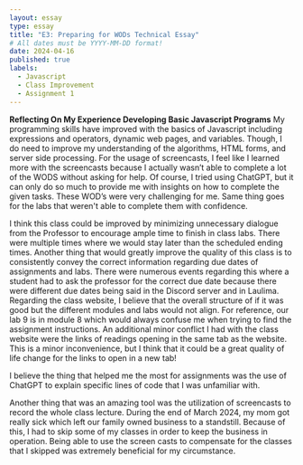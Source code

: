```yaml
---
layout: essay
type: essay
title: "E3: Preparing for WODs Technical Essay"
# All dates must be YYYY-MM-DD format!
date: 2024-04-16
published: true
labels:
  - Javascript
  - Class Improvement
  - Assignment 1
---
```


**Reflecting On My Experience Developing Basic Javascript Programs**
My programming skills have improved with the basics of Javascript including expressions and operators, dynamic web pages, and variables. Though, I do need to improve my understanding of the algorithms, HTML forms, and server side processing. For the usage of screencasts, I feel like I learned more with the screencasts because I actually wasn’t able to complete a lot of the WODS without asking for help. Of course, I tried using ChatGPT, but it can only do so much to provide me with insights on how to complete the given tasks. These WOD’s were very challenging for me. Same thing goes for the labs that weren't able to complete them with confidence.

I think this class could be improved by minimizing unnecessary dialogue from the Professor to encourage ample time to finish in class labs. There were multiple times where we would stay later than the scheduled ending times. Another thing that would greatly improve the quality of this class is to consistently convey the correct information regarding due dates of assignments and labs. There were numerous events regarding this where a student had to ask the professor for the correct due date because there were different due dates being said in the Discord server and in Laulima. Regarding the class website, I believe that the overall structure of if it was good but the different modules and labs would not align. For reference, our lab 9 is in module 8 which would always confuse me when trying to find the assignment instructions. An additional minor conflict I had with the class website were the links of readings opening in the same tab as the website. This is a minor inconvenience, but I think that it could be a great quality of life change for the links to open in a new tab!

I believe the thing that helped me the most for assignments was the use of ChatGPT to explain specific lines of code that I was unfamiliar with.

Another thing that was an amazing tool was the utilization of screencasts to record the whole class lecture. During the end of March 2024, my mom got really sick which left our family owned business to a standstill. Because of this, I had to skip some of my classes in order to keep the business in operation. Being able to use the screen casts to compensate for the classes that I skipped was extremely beneficial for my circumstance.
